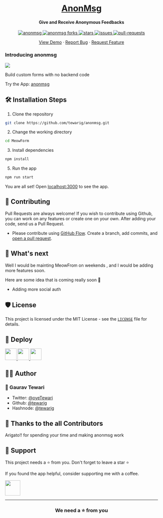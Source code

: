 <p align="center">
  <a href="https://www.anonmsg.fun/">
   <h1 align="center">AnonMsg </h1>
  </a>
</p>

<h4 align="center"> Give and Receive Anonymous Feedbacks </h4>

<p align="center">
<a href="https://github.com/tewarig/anonmsg/blob/master/LICENSE" target="blank">
<img src="https://img.shields.io/github/license/tewarig/anonmsg?style=flat-square" alt="anonmsg" />
</a>
<a href="https://github.com/tewarig/anonmsg/fork" target="blank">
<img src="https://img.shields.io/github/forks/tewarig/anonmsg?style=flat-square" alt="anonmsg forks"/>
</a>
<a href="https://github.com/tewarig/anonmsg/stargazers" target="blank">
<img src="https://img.shields.io/github/stars/tewarig/anonmsg?style=flat-square" alt=" stars"/>
</a>
<a href="https://github.com/tewarig/anonmsg/issues" target="blank">
<img src="https://img.shields.io/github/issues/anonmsg/torii?style=flat-square" alt="issues"/>
</a>
<a href="https://github.com/tewarig/anonmsg/pulls" target="blank">
<img src="https://img.shields.io/github/issues-pr/anonmsg/torii?style=flat-square" alt=" pull-requests"/>
</a>

</p>

<p align="center">
    <a href="https://www.anonmsg.fun/" target="blank">View Demo</a>
    ·
    <a href="https://github.com/tewarig/anonmsg/issues/new/choose">Report Bug</a>
    ·
    <a href="https://github.com/tewarig/anonmsg/issues/new/choose">Request Feature</a>
</p>

### Introducing anonmsg 

<img src="https://cdn.hashnode.com/res/hashnode/image/upload/v1649766473806/jEurIi8Gb.png"/>

Build custom forms with no backend code

Try the App: [anonmsg](https://www.anonmsg.fun/)

## 🛠️ Installation Steps

1. Clone the repository

```bash
git clone https://github.com/tewarig/anonmsg.git
```

2. Change the working directory

```bash
cd MeowForm
```

3. Install dependencies

```bash
npm install
```

5. Run the app

```bash
npm run start
```

You are all set! Open [localhost:3000](http://localhost:3000/) to see the app.

## 🍰 Contributing

Pull Requests are always welcome!
If you wish to contribute using Github, you can work on any features or create one on your own. After adding your code, send us a Pull Request.

- Please contribute using [GitHub Flow](https://guides.github.com/introduction/flow). Create a branch, add commits, and [open a pull request](https://github.com/tewarig/anonmsg/compare).

## 🌈 What's next

Well I would be mainting MeowFrom on weekends , and I would be adding more features soon.

Here are some idea that is coming really soon 👀

- Adding more social auth

## 🛡️ License

This project is licensed under the MIT License - see the [`LICENSE`](LICENSE) file for details.

## 🦄 Deploy

<a href="https://vercel.com/new/project?template=https://github.com/tewarig/anonmsg">
</a>
<a href="https://vercel.com/new/project?template=https://github.com/tewarig/anonmsg">
<img src="https://vercel.com/button" height="37.5px" />
</a>
<a href="https://app.netlify.com/start/deploy?repository=https://github.com/tewarig/anonmsgs">
<img src="https://www.netlify.com/img/deploy/button.svg" height="37.5px" />
</a>
<a href="https://cloud.digitalocean.com/apps/new?repo=https://github.com/tewarig/anonmsg">
<img src="https://camo.githubusercontent.com/df21703b4229f8d44f76c2d56073657a4ab450ca4566ba5d24d05bf528c298f8/68747470733a2f2f7777772e6465706c6f79746f646f2e636f6d2f646f2d62746e2d626c75652e737667" height="37.5px" />
</a>

## 👨‍💻 Author

### 👤 Gaurav Tewari

- Twitter: [@oyeTewari](https://twitter.com/oyeTewari)
- Github: [@tewarig](https://github.com/tewarig)
- Hashnode: [@tewarig](https://hashnode.com/@tewarig)

## 💪 Thanks to the all Contributors

Arigato!! for spending your time and making anonmsg work

## 🙏 Support

This project needs a ⭐️ from you. Don't forget to leave a star ⭐️

If you found the app helpful, consider supporting me with a coffee.

<a href="buymeacoffee.com/tewarig"><img src="https://cdn.buymeacoffee.com/buttons/v2/default-yellow.png" height="50px">
</a>

---

<h3 align="center">
We need a ⭐️ from you
</h3>
